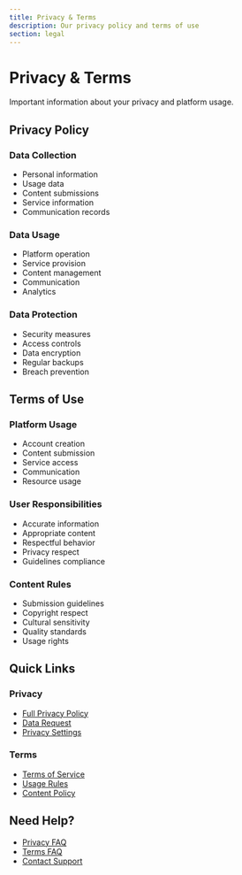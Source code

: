```yaml
---
title: Privacy & Terms
description: Our privacy policy and terms of use
section: legal
---
```


# Privacy & Terms

Important information about your privacy and platform usage.

## Privacy Policy

### Data Collection
- Personal information
- Usage data
- Content submissions
- Service information
- Communication records

### Data Usage
- Platform operation
- Service provision
- Content management
- Communication
- Analytics

### Data Protection
- Security measures
- Access controls
- Data encryption
- Regular backups
- Breach prevention

## Terms of Use

### Platform Usage
- Account creation
- Content submission
- Service access
- Communication
- Resource usage

### User Responsibilities
- Accurate information
- Appropriate content
- Respectful behavior
- Privacy respect
- Guidelines compliance

### Content Rules
- Submission guidelines
- Copyright respect
- Cultural sensitivity
- Quality standards
- Usage rights

## Quick Links

### Privacy
- [Full Privacy Policy](/privacy)
- [Data Request](/privacy/data)
- [Privacy Settings](/settings/privacy)

### Terms
- [Terms of Service](/terms)
- [Usage Rules](/terms/rules)
- [Content Policy](/terms/content)

## Need Help?

- [Privacy FAQ](/privacy/faq)
- [Terms FAQ](/terms/faq)
- [Contact Support](/support)
